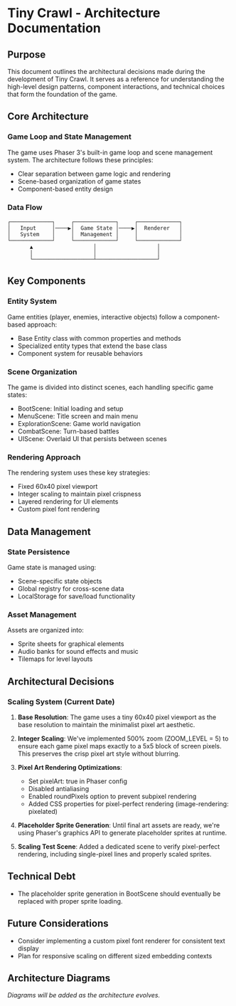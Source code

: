 # Tiny Crawl - Architecture Documentation

## Purpose

This document outlines the architectural decisions made during the development of Tiny Crawl. It serves as a reference for understanding the high-level design patterns, component interactions, and technical choices that form the foundation of the game.

## Core Architecture

### Game Loop and State Management

The game uses Phaser 3's built-in game loop and scene management system. The architecture follows these principles:

- Clear separation between game logic and rendering
- Scene-based organization of game states
- Component-based entity design

### Data Flow

```
┌─────────────┐     ┌─────────────┐     ┌─────────────┐
│   Input     │────▶│  Game State │────▶│  Renderer   │
│   System    │     │  Management │     │             │
└─────────────┘     └─────────────┘     └─────────────┘
       ▲                   │                   │
       │                   │                   │
       └───────────────────┴───────────────────┘
```

## Key Components

### Entity System

Game entities (player, enemies, interactive objects) follow a component-based approach:

- Base Entity class with common properties and methods
- Specialized entity types that extend the base class
- Component system for reusable behaviors

### Scene Organization

The game is divided into distinct scenes, each handling specific game states:

- BootScene: Initial loading and setup
- MenuScene: Title screen and main menu
- ExplorationScene: Game world navigation
- CombatScene: Turn-based battles
- UIScene: Overlaid UI that persists between scenes

### Rendering Approach

The rendering system uses these key strategies:

- Fixed 60x40 pixel viewport
- Integer scaling to maintain pixel crispness
- Layered rendering for UI elements
- Custom pixel font rendering

## Data Management

### State Persistence

Game state is managed using:

- Scene-specific state objects
- Global registry for cross-scene data
- LocalStorage for save/load functionality

### Asset Management

Assets are organized into:

- Sprite sheets for graphical elements
- Audio banks for sound effects and music
- Tilemaps for level layouts

## Architectural Decisions

### Scaling System (Current Date)

1. **Base Resolution**: The game uses a tiny 60x40 pixel viewport as the base resolution to maintain the minimalist pixel art aesthetic.

2. **Integer Scaling**: We've implemented 500% zoom (ZOOM_LEVEL = 5) to ensure each game pixel maps exactly to a 5x5 block of screen pixels. This preserves the crisp pixel art style without blurring.

3. **Pixel Art Rendering Optimizations**:

   - Set pixelArt: true in Phaser config
   - Disabled antialiasing
   - Enabled roundPixels option to prevent subpixel rendering
   - Added CSS properties for pixel-perfect rendering (image-rendering: pixelated)

4. **Placeholder Sprite Generation**: Until final art assets are ready, we're using Phaser's graphics API to generate placeholder sprites at runtime.

5. **Scaling Test Scene**: Added a dedicated scene to verify pixel-perfect rendering, including single-pixel lines and properly scaled sprites.

## Technical Debt

- The placeholder sprite generation in BootScene should eventually be replaced with proper sprite loading.

## Future Considerations

- Consider implementing a custom pixel font renderer for consistent text display
- Plan for responsive scaling on different sized embedding contexts

## Architecture Diagrams

_Diagrams will be added as the architecture evolves._
